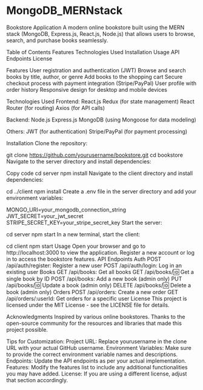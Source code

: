 # MongoDB_MERNstack
Bookstore Application
A modern online bookstore built using the MERN stack (MongoDB, Express.js, React.js, Node.js) that allows users to browse, search, and purchase books seamlessly.

Table of Contents
Features Technologies Used Installation Usage API Endpoints License

Features
User registration and authentication (JWT) Browse and search books by title, author, or genre Add books to the shopping cart Secure checkout process with payment integration (Stripe/PayPal) User profile with order history Responsive design for desktop and mobile devices

Technologies Used
Frontend: React.js Redux (for state management) React Router (for routing) Axios (for API calls)

Backend: Node.js Express.js MongoDB (using Mongoose for data modeling)

Others: JWT (for authentication) Stripe/PayPal (for payment processing)

Installation
Clone the repository:

git clone https://github.com/yourusername/bookstore.git cd bookstore Navigate to the server directory and install dependencies:

Copy code cd server npm install Navigate to the client directory and install dependencies:

cd ../client npm install Create a .env file in the server directory and add your environment variables:

MONGO_URI=your_mongodb_connection_string JWT_SECRET=your_jwt_secret STRIPE_SECRET_KEY=your_stripe_secret_key Start the server:

cd server npm start In a new terminal, start the client:

cd client npm start Usage Open your browser and go to http://localhost:3000 to view the application. Register a new account or log in to access the bookstore features. API Endpoints Auth POST /api/auth/register: Register a new user POST /api/auth/login: Log in an existing user Books GET /api/books: Get all books GET /api/books/:id: Get a single book by ID POST /api/books: Add a new book (admin only) PUT /api/books/:id: Update a book (admin only) DELETE /api/books/:id: Delete a book (admin only) Orders POST /api/orders: Create a new order GET /api/orders/:userId: Get orders for a specific user License This project is licensed under the MIT License - see the LICENSE file for details.

Acknowledgments Inspired by various online bookstores. Thanks to the open-source community for the resources and libraries that made this project possible.

Tips for Customization:
Project URL: Replace yourusername in the clone URL with your actual GitHub username. Environment Variables: Make sure to provide the correct environment variable names and descriptions. Endpoints: Update the API endpoints as per your actual implementation. Features: Modify the features list to include any additional functionalities you may have added. License: If you are using a different license, adjust that section accordingly.
